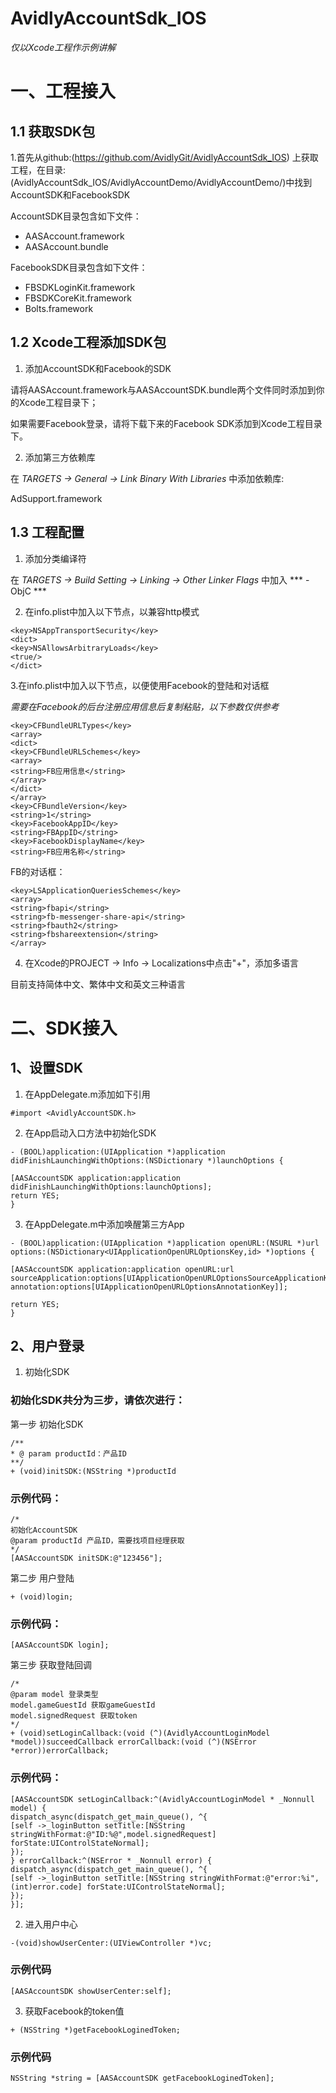 # AvidlyAccountSdk_IOS
*仅以Xcode工程作示例讲解*

# 一、工程接入
## 1.1 获取SDK包 
1.首先从github:(https://github.com/AvidlyGit/AvidlyAccountSdk_IOS)
上获取工程，在目录:(AvidlyAccountSdk_IOS/AvidlyAccountDemo/AvidlyAccountDemo/)中找到AccountSDK和FacebookSDK

AccountSDK目录包含如下文件：
* AASAccount.framework
* AASAccount.bundle

FacebookSDK目录包含如下文件：
* FBSDKLoginKit.framework
* FBSDKCoreKit.framework
* Bolts.framework

## 1.2 Xcode工程添加SDK包
1. 添加AccountSDK和Facebook的SDK

请将AASAccount.framework与AASAccountSDK.bundle两个文件同时添加到你的Xcode工程目录下；

如果需要Facebook登录，请将下载下来的Facebook SDK添加到Xcode工程目录下。

2. 添加第三方依赖库

在 *TARGETS → General → Link Binary With Libraries* 中添加依赖库:

AdSupport.framework

## 1.3 工程配置
1. 添加分类编译符

在 *TARGETS → Build Setting → Linking → Other Linker Flags* 中加入 *** -ObjC ***

2. 在info.plist中加入以下节点，以兼容http模式
```
<key>NSAppTransportSecurity</key>
<dict>
<key>NSAllowsArbitraryLoads</key>
<true/>
</dict>
```
3.在info.plist中加入以下节点，以便使用Facebook的登陆和对话框

*需要在Facebook的后台注册应用信息后复制粘贴，以下参数仅供参考*

```
<key>CFBundleURLTypes</key>
<array>
<dict>
<key>CFBundleURLSchemes</key>
<array>
<string>FB应用信息</string>
</array>
</dict>
</array>
<key>CFBundleVersion</key>
<string>1</string>
<key>FacebookAppID</key>
<string>FBAppID</string>
<key>FacebookDisplayName</key>
<string>FB应用名称</string>
```
FB的对话框：
```
<key>LSApplicationQueriesSchemes</key>
<array>
<string>fbapi</string>
<string>fb-messenger-share-api</string>
<string>fbauth2</string>
<string>fbshareextension</string>
</array>
```

4. 在Xcode的PROJECT -> Info -> Localizations中点击"+"，添加多语言

目前支持简体中文、繁体中文和英文三种语言

# 二、SDK接入
## 1、设置SDK
1. 在AppDelegate.m添加如下引用
```
#import <AvidlyAccountSDK.h>
```
2. 在App启动入口方法中初始化SDK
```
- (BOOL)application:(UIApplication *)application didFinishLaunchingWithOptions:(NSDictionary *)launchOptions {

[AASAccountSDK application:application didFinishLaunchingWithOptions:launchOptions];  
return YES;
}
```
3. 在AppDelegate.m中添加唤醒第三方App
```
- (BOOL)application:(UIApplication *)application openURL:(NSURL *)url
options:(NSDictionary<UIApplicationOpenURLOptionsKey,id> *)options {

[AASAccountSDK application:application openURL:url
sourceApplication:options[UIApplicationOpenURLOptionsSourceApplicationKey]
annotation:options[UIApplicationOpenURLOptionsAnnotationKey]];

return YES;
}
```

## 2、用户登录
1. 初始化SDK

### 初始化SDK共分为三步，请依次进行：

第一步 初始化SDK
```
/**
* @ param productId：产品ID
**/
+ (void)initSDK:(NSString *)productId
```

### 示例代码：
```
/* 
初始化AccountSDK
@param productId 产品ID，需要找项目经理获取
*/
[AASAccountSDK initSDK:@"123456"];
```

第二步 用户登陆
```
+ (void)login;
```

### 示例代码：
```
[AASAccountSDK login];
```

第三步 获取登陆回调
```
/*
@param model 登录类型
model.gameGuestId 获取gameGuestId
model.signedRequest 获取token
*/
+ (void)setLoginCallback:(void (^)(AvidlyAccountLoginModel *model))succeedCallback errorCallback:(void (^)(NSError *error))errorCallback;
```

### 示例代码：
```
[AASAccountSDK setLoginCallback:^(AvidlyAccountLoginModel * _Nonnull model) {
dispatch_async(dispatch_get_main_queue(), ^{
[self ->_loginButton setTitle:[NSString stringWithFormat:@"ID:%@",model.signedRequest] forState:UIControlStateNormal];
});
} errorCallback:^(NSError * _Nonnull error) {
dispatch_async(dispatch_get_main_queue(), ^{
[self ->_loginButton setTitle:[NSString stringWithFormat:@"error:%i",(int)error.code] forState:UIControlStateNormal];
});
}];
```

2. 进入用户中心
```
-(void)showUserCenter:(UIViewController *)vc;
```
### 示例代码
```
[AASAccountSDK showUserCenter:self];
```
3. 获取Facebook的token值
```
+ (NSString *)getFacebookLoginedToken;
```
### 示例代码
```
NSString *string = [AASAccountSDK getFacebookLoginedToken];
```
